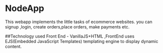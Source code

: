 # NodeApp
This webapp implements the little tasks of ecommerce websites.
you can signup ,login, create orders,place orders, make payments etc.

##Technology used
Front End - VanillaJS+HTML ,FrontEnd uses EJS(Embedded JavaScript Templates) templating engine to display dynamic content.
